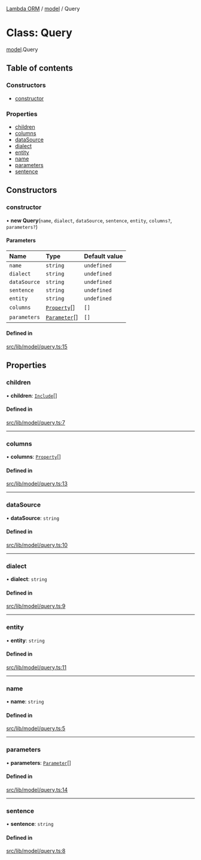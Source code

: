[Lambda ORM](../README.md) / [model](../modules/model.md) / Query

# Class: Query

[model](../modules/model.md).Query

## Table of contents

### Constructors

- [constructor](model.Query.md#constructor)

### Properties

- [children](model.Query.md#children)
- [columns](model.Query.md#columns)
- [dataSource](model.Query.md#datasource)
- [dialect](model.Query.md#dialect)
- [entity](model.Query.md#entity)
- [name](model.Query.md#name)
- [parameters](model.Query.md#parameters)
- [sentence](model.Query.md#sentence)

## Constructors

### constructor

• **new Query**(`name`, `dialect`, `dataSource`, `sentence`, `entity`, `columns?`, `parameters?`)

#### Parameters

| Name | Type | Default value |
| :------ | :------ | :------ |
| `name` | `string` | `undefined` |
| `dialect` | `string` | `undefined` |
| `dataSource` | `string` | `undefined` |
| `sentence` | `string` | `undefined` |
| `entity` | `string` | `undefined` |
| `columns` | [`Property`](../interfaces/model.Property.md)[] | `[]` |
| `parameters` | [`Parameter`](../interfaces/model.Parameter.md)[] | `[]` |

#### Defined in

[src/lib/model/query.ts:15](https://github.com/FlavioLionelRita/lambda-orm/blob/8e54723/src/lib/model/query.ts#L15)

## Properties

### children

• **children**: [`Include`](model.Include.md)[]

#### Defined in

[src/lib/model/query.ts:7](https://github.com/FlavioLionelRita/lambda-orm/blob/8e54723/src/lib/model/query.ts#L7)

___

### columns

• **columns**: [`Property`](../interfaces/model.Property.md)[]

#### Defined in

[src/lib/model/query.ts:13](https://github.com/FlavioLionelRita/lambda-orm/blob/8e54723/src/lib/model/query.ts#L13)

___

### dataSource

• **dataSource**: `string`

#### Defined in

[src/lib/model/query.ts:10](https://github.com/FlavioLionelRita/lambda-orm/blob/8e54723/src/lib/model/query.ts#L10)

___

### dialect

• **dialect**: `string`

#### Defined in

[src/lib/model/query.ts:9](https://github.com/FlavioLionelRita/lambda-orm/blob/8e54723/src/lib/model/query.ts#L9)

___

### entity

• **entity**: `string`

#### Defined in

[src/lib/model/query.ts:11](https://github.com/FlavioLionelRita/lambda-orm/blob/8e54723/src/lib/model/query.ts#L11)

___

### name

• **name**: `string`

#### Defined in

[src/lib/model/query.ts:5](https://github.com/FlavioLionelRita/lambda-orm/blob/8e54723/src/lib/model/query.ts#L5)

___

### parameters

• **parameters**: [`Parameter`](../interfaces/model.Parameter.md)[]

#### Defined in

[src/lib/model/query.ts:14](https://github.com/FlavioLionelRita/lambda-orm/blob/8e54723/src/lib/model/query.ts#L14)

___

### sentence

• **sentence**: `string`

#### Defined in

[src/lib/model/query.ts:8](https://github.com/FlavioLionelRita/lambda-orm/blob/8e54723/src/lib/model/query.ts#L8)
